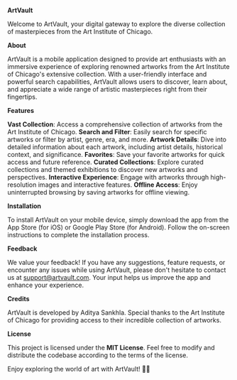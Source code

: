 **ArtVault**

Welcome to ArtVault, your digital gateway to explore the diverse collection of masterpieces from the Art Institute of Chicago.

**About**

ArtVault is a mobile application designed to provide art enthusiasts with an immersive experience of exploring renowned artworks from the Art Institute of Chicago's extensive collection. With a user-friendly interface and powerful search capabilities, ArtVault allows users to discover, learn about, and appreciate a wide range of artistic masterpieces right from their fingertips.

**Features**

**Vast Collection**: Access a comprehensive collection of artworks from the Art Institute of Chicago.
**Search and Filter**: Easily search for specific artworks or filter by artist, genre, era, and more.
**Artwork Details**: Dive into detailed information about each artwork, including artist details, historical context, and significance.
**Favorites**: Save your favorite artworks for quick access and future reference.
**Curated Collections**: Explore curated collections and themed exhibitions to discover new artworks and perspectives.
**Interactive Experience**: Engage with artworks through high-resolution images and interactive features.
**Offline Access**: Enjoy uninterrupted browsing by saving artworks for offline viewing.

**Installation**

To install ArtVault on your mobile device, simply download the app from the App Store (for iOS) or Google Play Store (for Android). Follow the on-screen instructions to complete the installation process.

**Feedback**

We value your feedback! If you have any suggestions, feature requests, or encounter any issues while using ArtVault, please don't hesitate to contact us at support@artvault.com. Your input helps us improve the app and enhance your experience.

**Credits**

ArtVault is developed by Aditya Sankhla. Special thanks to the Art Institute of Chicago for providing access to their incredible collection of artworks.

**License**

This project is licensed under the **MIT License**. Feel free to modify and distribute the codebase according to the terms of the license.

Enjoy exploring the world of art with ArtVault! 🎨✨